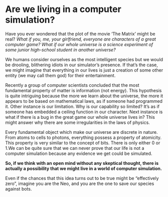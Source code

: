 # Are we living in a computer simulation?



Have you ever wondered that the plot of the movie ‘The Matrix’ might be real? *What if you, me, your girlfriend, everyone are characters of a great computer game? What if our whole universe is a science experiment of some junior high-school student in another universe?*

We humans consider ourselves as the most intelligent species but we would be drooling, blithering idiots in our simulator’s presence. If that’s the case, we might imagine that everything in our lives is just a creation of some other entity (we may call them god) for their entertainment. 

Recently a group of computer scientists concluded that the most fundamental property of matter is information (not energy). This hypothesis is quite intriguing because the more we learn about the universe, the more it appears to be based on mathematical laws, as if someone had programmed it. Other instance is our limitation. Why is our capability so limited? It’s as if someone has embedded a ceiling function in our character. Next instance is what if there is a bug in the great game our whole universe lives in? This might answer why there are some irregularities in the laws of physics.

Every fundamental object which make our universe are discrete in nature. From atoms to cells to photons, everything possess a property of atomicity. This property is very similar to the concept of bits. There is only either 0 or 1.We can be quite sure that we can never prove that our life is not a computer simulation because any evidence we get could be simulated.

**So, if we think with an open mind without any skeptical thought, there is actually a possibility that we might live in a world of computer simulation.**

Even if the chances that this idea turns out to be true might be “effectively zero”, imagine you are the Neo, and you are the one to save our species against bots.
